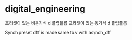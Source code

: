# digital_engineering

프리셋이 있는 비동기식 d 플립플롭
프리셋이 있는 동기식 d 플립플롭

Synch preset dfff is made same tb.v with asynch_dff
